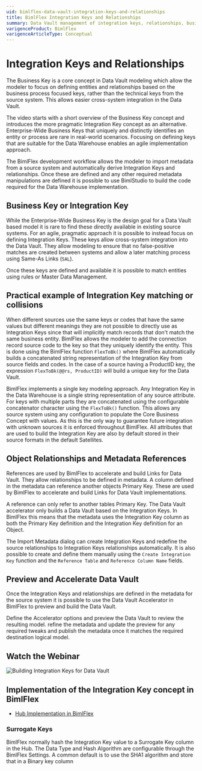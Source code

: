 ```yaml
---
uid: bimlflex-data-vault-integration-keys-and-relationships
title: BimlFlex Integration Keys and Relationships
summary: Data Vault management of integration keys, relationships, business keys, examples, and how to accelerate in the Data Vault Accelerator
varigenceProduct: BimlFlex
varigenceArticleType: Conceptual
---
```

# Integration Keys and Relationships

The Business Key is a core concept in Data Vault modeling which allow the modeler to focus on defining entities and relationships based on the business process focused keys, rather than the technical keys from the source system. This allows easier cross-system integration in the Data Vault.

The video starts with a short overview of the Business Key concept and introduces the more pragmatic Integration Key concept as an alternative. Enterprise-Wide Business Keys that uniquely and distinctly identifies an entity or process are rare in real-world scenarios. Focusing on defining keys that are suitable for the Data Warehouse enables an agile implementation approach.

The BimlFlex development workflow allows the modeler to import metadata from a source system and automatically derive Integration Keys and relationships. Once these are defined and any other required metadata manipulations are defined it is possible to use BimlStudio to build the code required for the Data Warehouse implementation.

## Business Key or Integration Key

While the Enterprise-Wide Business Key is the design goal for a Data Vault based model it is rare to find these directly available in existing source systems. For an agile, pragmatic approach it is possible to instead focus on defining Integration Keys. These keys allow cross-system integration into the Data Vault. They allow modeling to ensure that no false-positive matches are created between systems and allow a later matching process using Same-As Links (`SAL`).

Once these keys are defined and available it is possible to match entities using rules or Master Data Management.

## Practical example of Integration Key matching or collisions

When different sources use the same keys or codes that have the same values but different meanings they are not possible to directly use as Integration Keys since that will implicitly match records that don't match the same business entity. BimlFlex allows the modeler to add the connection record source code to the key so that they uniquely identify the entity. This is done using the BimlFlex function `FlexToBk()` where BimlFlex automatically builds a concatenated string representation of the Integration Key from source fields and codes. In the case of a source having a ProductID key, the expression `FlexToBk(@@rs, ProductID)` will build a unique key for the Data Vault.

BimlFlex implements a single key modeling approach. Any Integration Key in the Data Warehouse is a single string representation of any source attribute. For keys with multiple parts they are concatenated using the configurable concatenator character using the `FlexToBk()` function. This allows any source system using any configuration to populate the Core Business Concept with values. As this is the only way to guarantee future integration with unknown sources it is enforced throughout BimlFlex. All attributes that are used to build the Integration Key are also by default stored in their source formats in the default Satellites.

## Object Relationships and Metadata References

References are used by BimlFlex to accelerate and build Links for Data Vault. They allow relationships to be defined in metadata. A column defined in the metadata can reference another objects Primary Key. These are used by BimlFlex to accelerate and build Links for Data Vault implementations.

A reference can only refer to another tables Primary Key. The Data Vault accelerator only builds a Data Vault based on the Integration Keys. In BimlFlex this means that the metadata uses the Integration Key column as both the Primary Key definition and the Integration Key definition for an Object.

The Import Metadata dialog can create Integration Keys and redefine the source relationships to Integration Keys relationships automatically. It is also possible to create and define them manually using the `Create Integration Key` function and the `Reference Table` and `Reference Column Name` fields.

## Preview and Accelerate Data Vault

Once the Integration Keys and relationships are defined in the metadata for the source system it is possible to use the Data Vault Accelerator in BimlFlex to preview and build the Data Vault.

Define the Accelerator options and preview the Data Vault to review the resulting model. refine the metadata and update the preview for any required tweaks and publish the metadata once it matches the required destination logical model.

## Watch the Webinar

![Building Integration Keys for Data Vault](https://www.youtube.com/watch?v=frzWIAW-Mhs?rel=0&autoplay=0)

## Implementation of the Integration Key concept in BimlFlex

* [Hub Implementation in BimlFlex](xref:bimlflex-data-vault-implementation-integration-keys)

### Surrogate Keys

BimlFlex normally hash the Integration Key value to a Surrogate Key column in the Hub. The Data Type and Hash Algorithm are configurable through the BimlFlex Settings. A common default is to use the SHA1 algorithm and store that in a Binary key column
